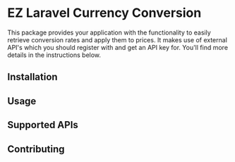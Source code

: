# EZ Laravel Currency Conversion

This package provides your application with the functionality to easily retrieve conversion rates and apply them to prices.
It makes use of external API's which you should register with and get an API key for. You'll find more details in the instructions below.

## Installation

## Usage

## Supported APIs

## Contributing

